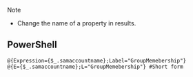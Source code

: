> [!NOTE]
> - Change the name of a property in results.

## PowerShell
```
@{Expression={$_.samaccountname};Label="GroupMemebership"}
@{E={$_.samaccountname};L="GroupMemebership"} #Short form
```

